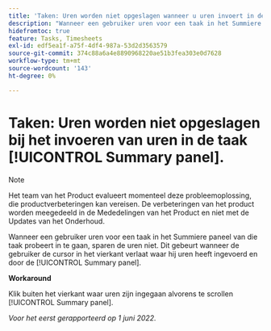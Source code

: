 ```yaml
---
title: 'Taken: Uren worden niet opgeslagen wanneer u uren invoert in de taak [!UICONTROL Summary panel]'
description: "Wanneer een gebruiker uren voor een taak in het Summiere paneel van die taak probeert in te gaan, sparen de uren niet. Dit gebeurt wanneer de gebruiker de cursor in het vierkant verlaat waar hij uren heeft ingevoerd en door de [!UICONTROL Summary panel]. "
hidefromtoc: true
feature: Tasks, Timesheets
exl-id: edf5ea1f-a75f-4df4-987a-53d2d3563579
source-git-commit: 374c88a6a4e8890968220ae51b3fea303e0d7628
workflow-type: tm+mt
source-wordcount: '143'
ht-degree: 0%

---
```


# Taken: Uren worden niet opgeslagen bij het invoeren van uren in de taak [!UICONTROL Summary panel].

<!--Converted to story-->

>[!NOTE]
>
>Het team van het Product evalueert momenteel deze probleemoplossing, die productverbeteringen kan vereisen. De verbeteringen van het product worden meegedeeld in de Mededelingen van het Product en niet met de Updates van het Onderhoud.

Wanneer een gebruiker uren voor een taak in het Summiere paneel van die taak probeert in te gaan, sparen de uren niet. Dit gebeurt wanneer de gebruiker de cursor in het vierkant verlaat waar hij uren heeft ingevoerd en door de [!UICONTROL Summary panel].

**Workaround**

Klik buiten het vierkant waar uren zijn ingegaan alvorens te scrollen [!UICONTROL Summary panel].

_Voor het eerst gerapporteerd op 1 juni 2022._
